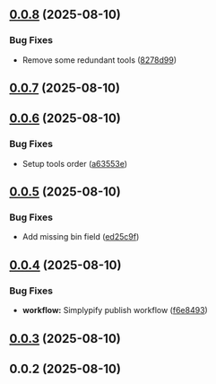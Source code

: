 

## [0.0.8](https://github.com/simplypixi/bugbug-mcp-server/compare/v0.0.7...v0.0.8) (2025-08-10)


### Bug Fixes

* Remove some redundant tools ([8278d99](https://github.com/simplypixi/bugbug-mcp-server/commit/8278d99e94189f46eabb7f3ecd2d244baf86119c))

## [0.0.7](https://github.com/simplypixi/bugbug-mcp-server/compare/v0.0.6...v0.0.7) (2025-08-10)

## [0.0.6](https://github.com/simplypixi/bugbug-mcp-server/compare/v0.0.5...v0.0.6) (2025-08-10)


### Bug Fixes

* Setup tools order ([a63553e](https://github.com/simplypixi/bugbug-mcp-server/commit/a63553e65101c5dd6a8d468e971a4705821a7909))

## [0.0.5](https://github.com/simplypixi/bugbug-mcp-server/compare/v0.0.4...v0.0.5) (2025-08-10)


### Bug Fixes

* Add missing bin field ([ed25c9f](https://github.com/simplypixi/bugbug-mcp-server/commit/ed25c9f4ab74ca2757cd60d7dfcd8ee0ce2a053c))

## [0.0.4](https://github.com/simplypixi/bugbug-mcp-server/compare/v0.0.3...v0.0.4) (2025-08-10)


### Bug Fixes

* **workflow:** Simplypify publish workflow ([f6e8493](https://github.com/simplypixi/bugbug-mcp-server/commit/f6e8493ff35e65464874a4f14dbcea807790a9a6))

## [0.0.3](https://github.com/simplypixi/bugbug-mcp-server/compare/v0.0.2...v0.0.3) (2025-08-10)

## 0.0.2 (2025-08-10)

